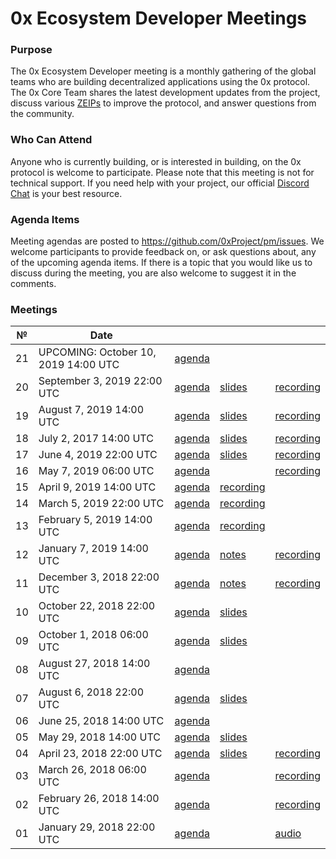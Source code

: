 # 0x Ecosystem Developer Meetings
### Purpose
The 0x Ecosystem Developer meeting is a monthly gathering of the global teams who are building decentralized applications using the 0x protocol. The 0x Core Team shares the latest development updates from the project, discuss various [ZEIPs](https://github.com/0xProject/ZEIPs) to improve the protocol, and answer questions from the community.

### Who Can Attend
Anyone who is currently building, or is interested in building, on the 0x protocol is welcome to participate. Please note that this meeting is not for technical support. If you need help with your project, our official [Discord Chat](https://link.0x.org/Discord) is your best resource.

### Agenda Items
Meeting agendas are posted to https://github.com/0xProject/pm/issues. We welcome participants to provide feedback on, or ask questions about, any of the upcoming agenda items. If there is a topic that you would like us to discuss during the meeting, you are also welcome to suggest it in the comments.

### Meetings

 №  | Date                             |           |           |           |
--- | -------------------------------- | -------- | -------- | ----------- |
 21 | UPCOMING: October 10, 2019 14:00 UTC | [agenda](https://github.com/0xProject/pm/issues/21) | 
 20 | September 3, 2019 22:00 UTC | [agenda](https://github.com/0xProject/pm/issues/20) | [slides](https://link.0x.org/2019-09_DevMtg) | [recording](https://youtu.be/h0BH0ovIbwo) |
 19 | August 7, 2019 14:00 UTC | [agenda](https://github.com/0xProject/pm/issues/19) | [slides](https://link.0x.org/2019-08_DevMtg) | [recording](https://youtu.be/isbzlNG-CGI) |
 18 | July 2, 2017 14:00 UTC | [agenda](https://github.com/0xProject/pm/issues/18) | [slides](https://link.0x.org/2019-07-02_DevMtg) | [recording](https://youtu.be/ZUEGhjhbb2Q) |
 17 | June 4, 2019 22:00 UTC | [agenda](https://github.com/0xProject/pm/issues/17) | [slides](https://link.0x.org/2019-06-04_DevMtg) | [recording](https://youtu.be/I-rfcpeSiXg) |
 16 | May 7, 2019 06:00 UTC | [agenda](https://github.com/0xProject/pm/issues/16) || [recording](https://youtu.be/GpnzfZ9Ss70) |
 15 | April 9, 2019 14:00 UTC | [agenda](https://github.com/0xProject/pm/issues/15) | [recording](https://youtu.be/ZpaJmis43fc) |
 14 | March 5, 2019 22:00 UTC | [agenda](https://github.com/0xProject/pm/issues/14) | [recording](https://youtu.be/5wTvAdZNxRA) |
 13 | February 5, 2019 14:00 UTC | [agenda](https://github.com/0xProject/pm/issues/13) | [recording](https://youtu.be/yYRigm-IiYA) |
 12 | January 7, 2019 14:00 UTC | [agenda](https://github.com/0xProject/pm/issues/12) | [notes](https://github.com/ethereum/pm/blob/master/All%20Core%20Devs%20Meetings/Meeting%2069.md) | [recording](https://www.youtube.com/watch?v=yO0WdT-J64w) |
 11 | December 3, 2018 22:00 UTC | [agenda](https://github.com/0xProject/pm/issues/11) | [notes](https://github.com/ethereum/pm/blob/master/All%20Core%20Devs%20Meetings/Meeting%2068.md) | [recording](https://www.youtube.com/watch?v=08eaI8JjSbw) |
 10 | October 22, 2018 22:00 UTC | [agenda](https://github.com/0xProject/pm/issues/10) | [slides](https://github.com/ethereum/pm/blob/master/All%20Core%20Devs%20Meetings/Meeting%2068.md) |
 09 | October 1, 2018 06:00 UTC | [agenda](https://github.com/0xProject/pm/issues/9) | [slides](https://docs.google.com/presentation/d/149tVP7JUrMoyyKsgi_jneJm6XJ2hqcHDM4CYEoGN4wI/edit?usp=sharing) |
 08 | August 27, 2018 14:00 UTC | [agenda](https://github.com/0xProject/pm/issues/8) |
 07 | August 6, 2018 22:00 UTC | [agenda](https://github.com/0xProject/pm/issues/7) | [slides](https://docs.google.com/presentation/d/1avtR7DJF5ZX2Y1X5Z0FQjyWx8Bm0StgoCnjz_ak2LII/edit?usp=sharing) |
 06 | June 25, 2018 14:00 UTC | [agenda](https://github.com/0xProject/pm/issues/6) |
 05 | May 29, 2018 14:00 UTC | [agenda](https://github.com/0xProject/pm/issues/5) | [slides](https://docs.google.com/presentation/d/1cbe1KGRHe9uhz-Qa1ijvvvFxteCdNsyP8lzHiBjJ7z0/edit?usp=sharingd) || [audio](https://drive.google.com/file/d/1vR_vCD6lI6Z7JmPdP5tSkNWKP3N_O9Ur/view) |
 04 | April 23, 2018 22:00 UTC | [agenda](https://github.com/0xProject/pm/issues/4) | [slides](https://docs.google.com/presentation/d/16lIPxv8xIwd_kN0IQuIJWyM-hVU6nvZHSzgfTq6OzBo/edit?usp=sharing) | [recording](https://drive.google.com/open?id=1Am_sE56G6smT0piLlBEHc7sTs5EmPVdl) |
 03 | March 26, 2018 06:00 UTC | [agenda](https://github.com/0xProject/pm/issues/3) || [recording](https://drive.google.com/open?id=1hxva9HiKxHSQv0BRYrsF50uejYOUAnF_) |
 02 | February 26, 2018 14:00 UTC | [agenda](https://github.com/0xProject/pm/issues/2) || [recording](https://drive.google.com/file/d/1V-l0ouY9nnCHa1vF7Q7g3w_RiwNnu49C/view) |
 01 | January 29, 2018 22:00 UTC | [agenda](https://github.com/0xProject/pm/issues/1) || [audio](https://drive.google.com/file/d/1Y_q6ko_j-ntHZ_pZhK67VXgnlLLxlvLK/view) |
